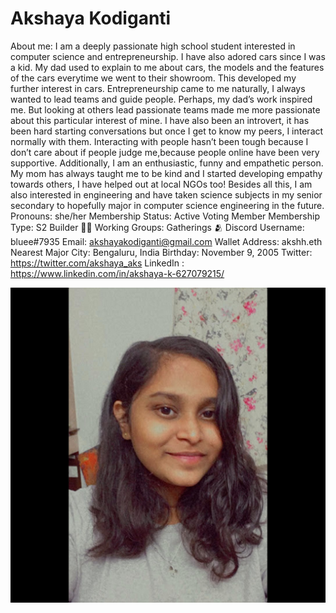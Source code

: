 # Akshaya Kodiganti

About me: I am a deeply passionate high school student interested in computer science and entrepreneurship. I have also adored cars since I was a kid. My dad used to explain to me about cars, the models and the features of the cars everytime we went to their showroom. This developed my further interest in cars. Entrepreneurship came to me naturally, I always wanted to lead teams and guide people. Perhaps, my dad’s work inspired me. But looking at others lead passionate teams made me more passionate about this particular interest of mine. I have also been an introvert, it has been hard starting conversations but once I get to know my peers, I interact normally with them. Interacting with people hasn’t been tough because I don’t care about if people judge me,because people online have been very supportive. Additionally, I am an enthusiastic, funny and empathetic person. My mom has always taught me to be kind and I started developing empathy towards others, I have helped out at local NGOs too! Besides all this, I am also interested in engineering and have taken science subjects in my senior secondary to hopefully major in computer science engineering in the future.
Pronouns: she/her
Membership Status: Active Voting Member
Membership Type: S2 Builder 🧑‍🚀
Working Groups: Gatherings 🫂
Discord Username: bluee#7935
Email: akshayakodiganti@gmail.com
Wallet Address: akshh.eth
Nearest Major City: Bengaluru, India
Birthday: November 9, 2005
Twitter: https://twitter.com/akshaya_aks
LinkedIn : https://www.linkedin.com/in/akshaya-k-627079215/

![Akshaya.png](Akshaya%20Kodiganti%20b7ef5857eed64af4831a31f0b0b95334/Akshaya.png)